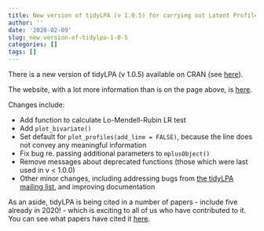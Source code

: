 ```yaml
---
title: New version of tidyLPA (v 1.0.5) for carrying out Latent Profile Analysis using either open-source or commercial software
author: ''
date: '2020-02-09'
slug: new-version-of-tidylpa-1-0-5
categories: []
tags: []
---
```


There is a new version of tidyLPA (v 1.0.5) available on CRAN (see [here](https://cloud.r-project.org/web/packages/tidyLPA/index.html)).

The website, with a lot more information than is on the page above, is [here](https://data-edu.github.io/tidyLPA/).

Changes include:

* Add function to calculate Lo-Mendell-Rubin LR test
* Add `plot_bivariate()`
* Set default for `plot_profiles(add_line = FALSE)`, because the line does not 
  convey any meaningful information
* Fix bug re. passing additional parameters to `mplusObject()`
* Remove messages about deprecated functions (those which were last used in v < 1.0.0)
* Other minor changes, including addressing bugs from [the tidyLPA mailing list](https://groups.google.com/forum/#!forum/tidylpa), and improving documentation

As an aside, tidyLPA is being cited in a number of papers - include five already in 2020! - which is exciting to all of us who have contributed to it. You can see what papers have cited it [here](https://scholar.google.com/scholar?cites=375165318739776322&as_sdt=5,43&sciodt=0,43&hl=en).